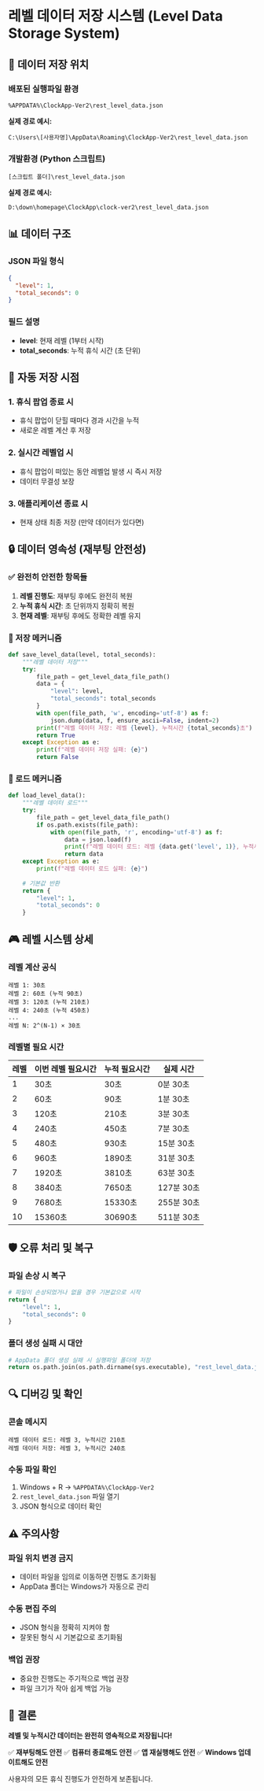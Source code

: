 # 레벨 데이터 저장 시스템 (Level Data Storage System)

## 📁 데이터 저장 위치

### 배포된 실행파일 환경
```
%APPDATA%\ClockApp-Ver2\rest_level_data.json
```
**실제 경로 예시:**
```
C:\Users\[사용자명]\AppData\Roaming\ClockApp-Ver2\rest_level_data.json
```

### 개발환경 (Python 스크립트)
```
[스크립트 폴더]\rest_level_data.json
```
**실제 경로 예시:**
```
D:\down\homepage\ClockApp\clock-ver2\rest_level_data.json
```

## 📊 데이터 구조

### JSON 파일 형식
```json
{
  "level": 1,
  "total_seconds": 0
}
```

### 필드 설명
- **level**: 현재 레벨 (1부터 시작)
- **total_seconds**: 누적 휴식 시간 (초 단위)

## 🔄 자동 저장 시점

### 1. 휴식 팝업 종료 시
- 휴식 팝업이 닫힐 때마다 경과 시간을 누적
- 새로운 레벨 계산 후 저장

### 2. 실시간 레벨업 시
- 휴식 팝업이 떠있는 동안 레벨업 발생 시 즉시 저장
- 데이터 무결성 보장

### 3. 애플리케이션 종료 시
- 현재 상태 최종 저장 (만약 데이터가 있다면)

## 🔒 데이터 영속성 (재부팅 안전성)

### ✅ 완전히 안전한 항목들
1. **레벨 진행도**: 재부팅 후에도 완전히 복원
2. **누적 휴식 시간**: 초 단위까지 정확히 복원
3. **현재 레벨**: 재부팅 후에도 정확한 레벨 유지

### 📝 저장 메커니즘
```python
def save_level_data(level, total_seconds):
    """레벨 데이터 저장"""
    try:
        file_path = get_level_data_file_path()
        data = {
            "level": level,
            "total_seconds": total_seconds
        }
        with open(file_path, 'w', encoding='utf-8') as f:
            json.dump(data, f, ensure_ascii=False, indent=2)
        print(f"레벨 데이터 저장: 레벨 {level}, 누적시간 {total_seconds}초")
        return True
    except Exception as e:
        print(f"레벨 데이터 저장 실패: {e}")
        return False
```

### 📖 로드 메커니즘
```python
def load_level_data():
    """레벨 데이터 로드"""
    try:
        file_path = get_level_data_file_path()
        if os.path.exists(file_path):
            with open(file_path, 'r', encoding='utf-8') as f:
                data = json.load(f)
                print(f"레벨 데이터 로드: 레벨 {data.get('level', 1)}, 누적시간 {data.get('total_seconds', 0)}초")
                return data
    except Exception as e:
        print(f"레벨 데이터 로드 실패: {e}")
    
    # 기본값 반환
    return {
        "level": 1,
        "total_seconds": 0
    }
```

## 🎮 레벨 시스템 상세

### 레벨 계산 공식
```
레벨 1: 30초
레벨 2: 60초 (누적 90초)
레벨 3: 120초 (누적 210초)
레벨 4: 240초 (누적 450초)
...
레벨 N: 2^(N-1) × 30초
```

### 레벨별 필요 시간
| 레벨 | 이번 레벨 필요시간 | 누적 필요시간 | 실제 시간 |
|------|-------------------|---------------|-----------|
| 1    | 30초              | 30초          | 0분 30초  |
| 2    | 60초              | 90초          | 1분 30초  |
| 3    | 120초             | 210초         | 3분 30초  |
| 4    | 240초             | 450초         | 7분 30초  |
| 5    | 480초             | 930초         | 15분 30초 |
| 6    | 960초             | 1890초        | 31분 30초 |
| 7    | 1920초            | 3810초        | 63분 30초 |
| 8    | 3840초            | 7650초        | 127분 30초|
| 9    | 7680초            | 15330초       | 255분 30초|
| 10   | 15360초           | 30690초       | 511분 30초|

## 🛡️ 오류 처리 및 복구

### 파일 손상 시 복구
```python
# 파일이 손상되었거나 없을 경우 기본값으로 시작
return {
    "level": 1,
    "total_seconds": 0
}
```

### 폴더 생성 실패 시 대안
```python
# AppData 폴더 생성 실패 시 실행파일 폴더에 저장
return os.path.join(os.path.dirname(sys.executable), "rest_level_data.json")
```

## 🔍 디버깅 및 확인

### 콘솔 메시지
```
레벨 데이터 로드: 레벨 3, 누적시간 210초
레벨 데이터 저장: 레벨 3, 누적시간 240초
```

### 수동 파일 확인
1. Windows + R → `%APPDATA%\ClockApp-Ver2`
2. `rest_level_data.json` 파일 열기
3. JSON 형식으로 데이터 확인

## ⚠️ 주의사항

### 파일 위치 변경 금지
- 데이터 파일을 임의로 이동하면 진행도 초기화됨
- AppData 폴더는 Windows가 자동으로 관리

### 수동 편집 주의
- JSON 형식을 정확히 지켜야 함
- 잘못된 형식 시 기본값으로 초기화됨

### 백업 권장
- 중요한 진행도는 주기적으로 백업 권장
- 파일 크기가 작아 쉽게 백업 가능

## 🎯 결론

**레벨 및 누적시간 데이터는 완전히 영속적으로 저장됩니다!**

✅ **재부팅해도 안전**
✅ **컴퓨터 종료해도 안전** 
✅ **앱 재실행해도 안전**
✅ **Windows 업데이트해도 안전**

사용자의 모든 휴식 진행도가 안전하게 보존됩니다.